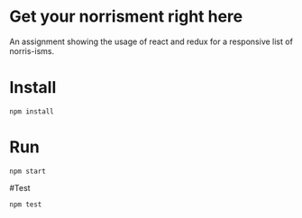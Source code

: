 # Get your norrisment right here

An assignment showing the usage of react and redux for a responsive list of norris-isms.

# Install
```
npm install
```

# Run
```
npm start
```

#Test
```
npm test
```
